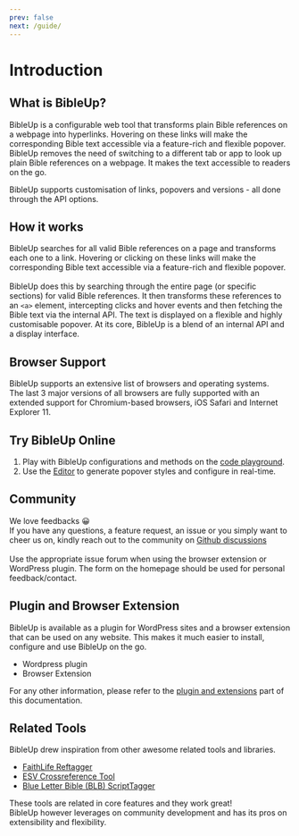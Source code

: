```yaml
---
prev: false
next: /guide/
---
```


# Introduction

## What is BibleUp? 
BibleUp is a configurable web tool that transforms plain Bible references on a webpage into hyperlinks. Hovering on these links will make the corresponding Bible text accessible via a feature-rich and flexible popover.<br>
BibleUp removes the need of switching to a different tab or app to look up plain Bible references on a webpage. It makes the text accessible to readers on the go.

BibleUp supports customisation of links, popovers and versions - all done through the API options.

## How it works
BibleUp searches for all valid Bible references on a page and transforms each one to a link. Hovering or clicking on these links will make the corresponding Bible text accessible via a feature-rich and flexible popover.
<br><br>
BibleUp does this by searching through the entire page (or specific sections) for valid Bible references. It then transforms these references to an `<a>` element, intercepting clicks and hover events and then fetching the Bible text via the internal API. The text is displayed on a flexible and highly customisable popover.
At its core, BibleUp is a blend of an internal API and a display interface.

## Browser Support
BibleUp supports an extensive list of browsers and operating systems. <br>
The last 3 major versions of all browsers are fully supported with an extended support for Chromium-based browsers, iOS Safari and Internet Explorer 11. 

## Try BibleUp Online
1. Play with BibleUp configurations and methods on the [code playground](https://stackblitz.com/edit/bibleup).
2. Use the [Editor](https://bibleup.netlify.app/demo#editor) to generate popover styles and configure in real-time.

## Community
We love feedbacks 😀<br>
If you have any questions, a feature request, an issue or you simply want to cheer us on, kindly reach out to the community on [Github discussions](https://github.com/bibleup/bibleup/discussions)
<br><br>
Use the appropriate issue forum when using the browser extension or WordPress plugin.
The form on the homepage should be used for personal feedback/contact.

## Plugin and Browser Extension
BibleUp is available as a plugin for WordPress sites and a browser extension that can be used on any website. This makes it much easier to install, configure and use BibleUp on the go.

- Wordpress plugin
- Browser Extension

For any other information, please refer to the [plugin and extensions](https://bibleup.netlify.app/docs/plugins/) part of this documentation.

## Related Tools
BibleUp drew inspiration from other awesome related tools and libraries. 
- [FaithLife Reftagger](https://faithlife.com/products/reftagger)
- [ESV Crossreference Tool](https://www.esv.org/resources/esv-crossreference-tool/)
- [Blue Letter Bible (BLB) ScriptTagger](https://www.blueletterbible.org/webtools/blb_scripttagger.cfm)

These tools are related in core features and they work great! <br>
BibleUp however leverages on community development and has its pros on extensibility and flexibility.
